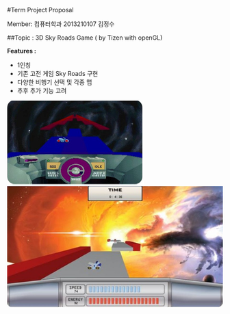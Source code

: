 #Term Project Proposal

Member: 컴퓨터학과 2013210107 김정수

##Topic : 3D Sky Roads Game ( by Tizen with openGL)

**Features :**

- 1인칭
- 기존 고전 게임 Sky Roads 구현
- 다양한 비행기 선택 및 각종 맵
- 추후 추가 기능 고려

![참고1](https://github.com/kimdog/CG_TermProject/blob/master/images/pic_1.png)
![참고2](https://github.com/kimdog/CG_TermProject/blob/master/images/pic_2.png)

